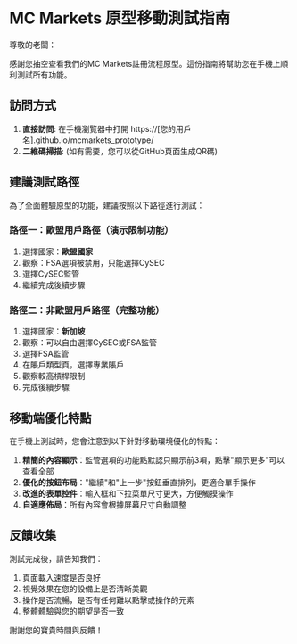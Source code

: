 # MC Markets 原型移動測試指南

尊敬的老闆：

感謝您抽空查看我們的MC Markets註冊流程原型。這份指南將幫助您在手機上順利測試所有功能。

## 訪問方式

1. **直接訪問**: 在手機瀏覽器中打開 https://[您的用戶名].github.io/mcmarkets_prototype/
2. **二維碼掃描**: (如有需要，您可以從GitHub頁面生成QR碼)

## 建議測試路徑

為了全面體驗原型的功能，建議按照以下路徑進行測試：

### 路徑一：歐盟用戶路徑（演示限制功能）
1. 選擇國家：**歐盟國家**
2. 觀察：FSA選項被禁用，只能選擇CySEC
3. 選擇CySEC監管
4. 繼續完成後續步驟

### 路徑二：非歐盟用戶路徑（完整功能）
1. 選擇國家：**新加坡**
2. 觀察：可以自由選擇CySEC或FSA監管
3. 選擇FSA監管
4. 在賬戶類型頁，選擇專業賬戶
5. 觀察較高槓桿限制
6. 完成後續步驟

## 移動端優化特點

在手機上測試時，您會注意到以下針對移動環境優化的特點：

1. **精簡的內容顯示**：監管選項的功能點默認只顯示前3項，點擊"顯示更多"可以查看全部
2. **優化的按鈕布局**："繼續"和"上一步"按鈕垂直排列，更適合單手操作
3. **改進的表單控件**：輸入框和下拉菜單尺寸更大，方便觸摸操作
4. **自適應佈局**：所有內容會根據屏幕尺寸自動調整

## 反饋收集

測試完成後，請告知我們：
1. 頁面載入速度是否良好
2. 視覺效果在您的設備上是否清晰美觀
3. 操作是否流暢，是否有任何難以點擊或操作的元素
4. 整體體驗與您的期望是否一致

謝謝您的寶貴時間與反饋！ 